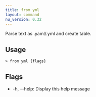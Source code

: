 ```yaml
---
title: from yml
layout: command
nu_version: 0.32
---
```


Parse text as .yaml/.yml and create table.

## Usage

```shell
> from yml {flags}
```

## Flags

- -h, --help: Display this help message
